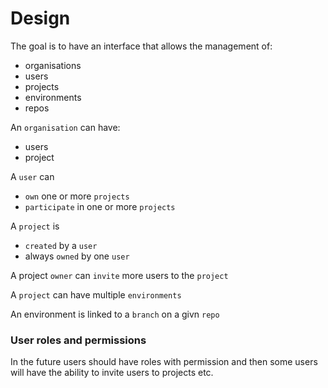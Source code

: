 # Design

The goal is to have an interface that allows the management of:

- organisations
- users
- projects
- environments
- repos

An `organisation` can have:

- users
- project

A `user` can

- `own` one or more `projects`
- `participate` in one or more `projects`

A `project` is

- `created` by a `user`
- always `owned` by one `user`

A project `owner` can `invite` more users to the `project`

A `project` can have multiple `environments`

An environment is linked to a `branch` on a givn `repo`

### User roles and permissions

In the future users should have roles with permission and then some users will have the ability to invite users to projects etc.

